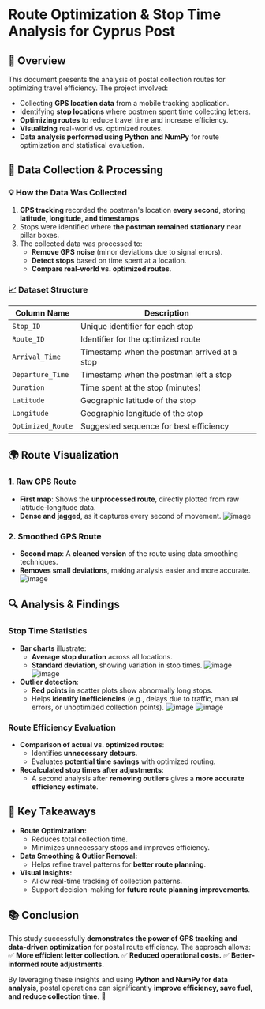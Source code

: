 # Route Optimization & Stop Time Analysis for Cyprus Post

## 📌 Overview
This document presents the analysis of postal collection routes for optimizing travel efficiency. The project involved:
- Collecting **GPS location data** from a mobile tracking application.
- Identifying **stop locations** where postmen spent time collecting letters.
- **Optimizing routes** to reduce travel time and increase efficiency.
- **Visualizing** real-world vs. optimized routes.
- **Data analysis performed using Python and NumPy** for route optimization and statistical evaluation.

## 📂 Data Collection & Processing
### 💡 How the Data Was Collected
1. **GPS tracking** recorded the postman's location **every second**, storing **latitude, longitude, and timestamps**.
2. Stops were identified where **the postman remained stationary** near pillar boxes.
3. The collected data was processed to:
   - **Remove GPS noise** (minor deviations due to signal errors).
   - **Detect stops** based on time spent at a location.
   - **Compare real-world vs. optimized routes**.

### 📈 Dataset Structure
| Column Name      | Description                                      |
|-----------------|--------------------------------------------------|
| `Stop_ID`       | Unique identifier for each stop                 |
| `Route_ID`      | Identifier for the optimized route              |
| `Arrival_Time`  | Timestamp when the postman arrived at a stop    |
| `Departure_Time`| Timestamp when the postman left a stop          |
| `Duration`      | Time spent at the stop (minutes)                |
| `Latitude`      | Geographic latitude of the stop                 |
| `Longitude`     | Geographic longitude of the stop                |
| `Optimized_Route` | Suggested sequence for best efficiency       |

## 🌍 Route Visualization
### **1. Raw GPS Route**
- **First map**: Shows the **unprocessed route**, directly plotted from raw latitude-longitude data.
- **Dense and jagged**, as it captures every second of movement.
![image](https://github.com/user-attachments/assets/b893e9e0-4ebb-401a-835f-63042e15222b)

### **2. Smoothed GPS Route**
- **Second map**: A **cleaned version** of the route using data smoothing techniques.
- **Removes small deviations**, making analysis easier and more accurate.
![image](https://github.com/user-attachments/assets/cfaac6a7-fe2e-4873-a023-6e08cc56adcb)

## 🔍 Analysis & Findings
### **Stop Time Statistics**
- **Bar charts** illustrate:
  - **Average stop duration** across all locations.
  - **Standard deviation**, showing variation in stop times.
![image](https://github.com/user-attachments/assets/dc4c71e5-5c83-4579-b734-67085cdecb27)
![image](https://github.com/user-attachments/assets/ad7d22ae-6b9b-49a3-8f11-d6ca351b86fc)
- **Outlier detection**:
  - **Red points** in scatter plots show abnormally long stops.
  - Helps **identify inefficiencies** (e.g., delays due to traffic, manual errors, or unoptimized collection points).
![image](https://github.com/user-attachments/assets/6ff24b11-0e4e-4a13-bd8e-307d09e10b1b)
![image](https://github.com/user-attachments/assets/d9e042b8-10d7-4c41-aa0e-2b5ccd56604e)

### **Route Efficiency Evaluation**
- **Comparison of actual vs. optimized routes**:
  - Identifies **unnecessary detours**.
  - Evaluates **potential time savings** with optimized routing.
- **Recalculated stop times after adjustments**:
  - A second analysis after **removing outliers** gives a **more accurate efficiency estimate**.

## 🌟 Key Takeaways
- **Route Optimization:**
  - Reduces total collection time.
  - Minimizes unnecessary stops and improves efficiency.
- **Data Smoothing & Outlier Removal:**
  - Helps refine travel patterns for **better route planning**.
- **Visual Insights:**
  - Allow real-time tracking of collection patterns.
  - Support decision-making for **future route planning improvements**.

## 📚 Conclusion
This study successfully **demonstrates the power of GPS tracking and data-driven optimization** for postal route efficiency. The approach allows:
✅ **More efficient letter collection.**
✅ **Reduced operational costs.**
✅ **Better-informed route adjustments.**

By leveraging these insights and using **Python and NumPy for data analysis**, postal operations can significantly **improve efficiency, save fuel, and reduce collection time**. 🚀


